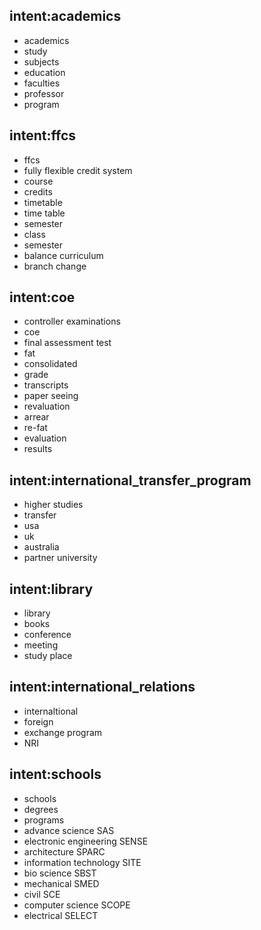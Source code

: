 ## intent:academics
- academics
- study
- subjects
- education
- faculties
- professor 
- program

## intent:ffcs
- ffcs
- fully flexible credit system
- course
- credits
- timetable
- time table
- semester
- class
- semester
- balance curriculum
- branch change

## intent:coe
- controller examinations
- coe
- final assessment test
- fat
- consolidated
- grade
- transcripts
- paper seeing
- revaluation
- arrear
- re-fat
- evaluation
- results

## intent:international_transfer_program
- higher studies
- transfer
- usa
- uk
- australia
- partner university

## intent:library
- library
- books
- conference
- meeting
- study place


## intent:international_relations
- internaltional
- foreign
- exchange program
- NRI

## intent:schools
- schools
- degrees
- programs
- advance science SAS
- electronic engineering SENSE
- architecture SPARC
- information technology SITE
- bio science SBST
- mechanical SMED
- civil SCE
- computer science SCOPE
- electrical SELECT
